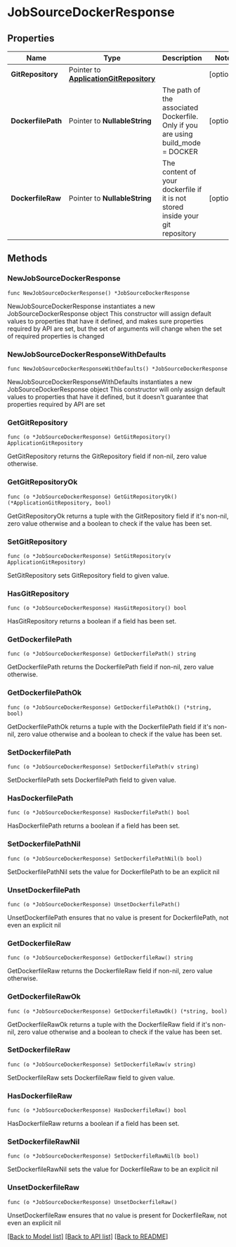 # JobSourceDockerResponse

## Properties

Name | Type | Description | Notes
------------ | ------------- | ------------- | -------------
**GitRepository** | Pointer to [**ApplicationGitRepository**](ApplicationGitRepository.md) |  | [optional] 
**DockerfilePath** | Pointer to **NullableString** | The path of the associated Dockerfile. Only if you are using build_mode &#x3D; DOCKER | [optional] 
**DockerfileRaw** | Pointer to **NullableString** | The content of your dockerfile if it is not stored inside your git repository | [optional] 

## Methods

### NewJobSourceDockerResponse

`func NewJobSourceDockerResponse() *JobSourceDockerResponse`

NewJobSourceDockerResponse instantiates a new JobSourceDockerResponse object
This constructor will assign default values to properties that have it defined,
and makes sure properties required by API are set, but the set of arguments
will change when the set of required properties is changed

### NewJobSourceDockerResponseWithDefaults

`func NewJobSourceDockerResponseWithDefaults() *JobSourceDockerResponse`

NewJobSourceDockerResponseWithDefaults instantiates a new JobSourceDockerResponse object
This constructor will only assign default values to properties that have it defined,
but it doesn't guarantee that properties required by API are set

### GetGitRepository

`func (o *JobSourceDockerResponse) GetGitRepository() ApplicationGitRepository`

GetGitRepository returns the GitRepository field if non-nil, zero value otherwise.

### GetGitRepositoryOk

`func (o *JobSourceDockerResponse) GetGitRepositoryOk() (*ApplicationGitRepository, bool)`

GetGitRepositoryOk returns a tuple with the GitRepository field if it's non-nil, zero value otherwise
and a boolean to check if the value has been set.

### SetGitRepository

`func (o *JobSourceDockerResponse) SetGitRepository(v ApplicationGitRepository)`

SetGitRepository sets GitRepository field to given value.

### HasGitRepository

`func (o *JobSourceDockerResponse) HasGitRepository() bool`

HasGitRepository returns a boolean if a field has been set.

### GetDockerfilePath

`func (o *JobSourceDockerResponse) GetDockerfilePath() string`

GetDockerfilePath returns the DockerfilePath field if non-nil, zero value otherwise.

### GetDockerfilePathOk

`func (o *JobSourceDockerResponse) GetDockerfilePathOk() (*string, bool)`

GetDockerfilePathOk returns a tuple with the DockerfilePath field if it's non-nil, zero value otherwise
and a boolean to check if the value has been set.

### SetDockerfilePath

`func (o *JobSourceDockerResponse) SetDockerfilePath(v string)`

SetDockerfilePath sets DockerfilePath field to given value.

### HasDockerfilePath

`func (o *JobSourceDockerResponse) HasDockerfilePath() bool`

HasDockerfilePath returns a boolean if a field has been set.

### SetDockerfilePathNil

`func (o *JobSourceDockerResponse) SetDockerfilePathNil(b bool)`

 SetDockerfilePathNil sets the value for DockerfilePath to be an explicit nil

### UnsetDockerfilePath
`func (o *JobSourceDockerResponse) UnsetDockerfilePath()`

UnsetDockerfilePath ensures that no value is present for DockerfilePath, not even an explicit nil
### GetDockerfileRaw

`func (o *JobSourceDockerResponse) GetDockerfileRaw() string`

GetDockerfileRaw returns the DockerfileRaw field if non-nil, zero value otherwise.

### GetDockerfileRawOk

`func (o *JobSourceDockerResponse) GetDockerfileRawOk() (*string, bool)`

GetDockerfileRawOk returns a tuple with the DockerfileRaw field if it's non-nil, zero value otherwise
and a boolean to check if the value has been set.

### SetDockerfileRaw

`func (o *JobSourceDockerResponse) SetDockerfileRaw(v string)`

SetDockerfileRaw sets DockerfileRaw field to given value.

### HasDockerfileRaw

`func (o *JobSourceDockerResponse) HasDockerfileRaw() bool`

HasDockerfileRaw returns a boolean if a field has been set.

### SetDockerfileRawNil

`func (o *JobSourceDockerResponse) SetDockerfileRawNil(b bool)`

 SetDockerfileRawNil sets the value for DockerfileRaw to be an explicit nil

### UnsetDockerfileRaw
`func (o *JobSourceDockerResponse) UnsetDockerfileRaw()`

UnsetDockerfileRaw ensures that no value is present for DockerfileRaw, not even an explicit nil

[[Back to Model list]](../README.md#documentation-for-models) [[Back to API list]](../README.md#documentation-for-api-endpoints) [[Back to README]](../README.md)


